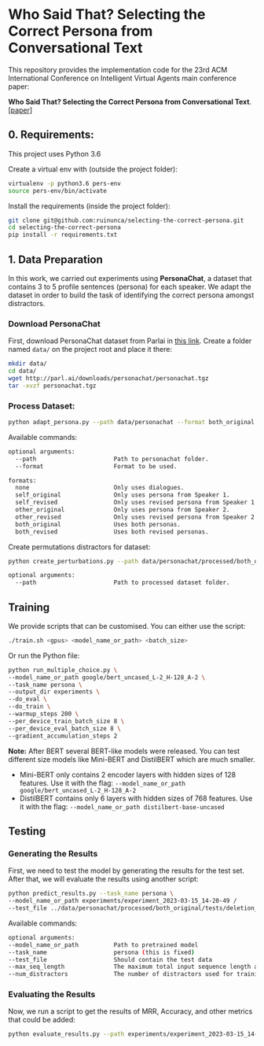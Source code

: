 # Who Said That? Selecting the Correct Persona from Conversational Text

This repository provides the implementation code for the 23rd ACM International Conference on Intelligent Virtual Agents main conference paper:

**Who Said That? Selecting the Correct Persona from Conversational Text**. [[paper]](#)


## 0. Requirements:

This project uses Python 3.6

Create a virtual env with (outside the project folder):

```bash
virtualenv -p python3.6 pers-env
source pers-env/bin/activate
```

Install the requirements (inside the project folder):
```bash
git clone git@github.com:ruinunca/selecting-the-correct-persona.git
cd selecting-the-correct-persona
pip install -r requirements.txt
```

## 1. Data Preparation

In this work, we carried out experiments using **PersonaChat**, a dataset that contains 3 to 5 profile sentences (persona) for each speaker.
We adapt the dataset in order to build the task of identifying the correct persona amongst distractors.

### Download PersonaChat

First, download PersonaChat dataset from Parlai in [this link](http://parl.ai/downloads/personachat/personachat.tgz).
Create a folder named `data/` on the project root and place it there:

```bash
mkdir data/
cd data/
wget http://parl.ai/downloads/personachat/personachat.tgz
tar -xvzf personachat.tgz
```


### Process Dataset:
```bash
python adapt_persona.py --path data/personachat --format both_original
```

Available commands:
```bash
optional arguments:
  --path                      Path to personachat folder.
  --format                    Format to be used.

formats:
  none                        Only uses dialogues.        
  self_original               Only uses persona from Speaker 1.
  self_revised                Only uses revised persona from Speaker 1.
  other_original              Only uses persona from Speaker 2.
  other_revised               Only uses revised persona from Speaker 2.
  both_original               Uses both personas.
  both_revised                Uses both revised personas.
```

Create permutations distractors for dataset:
```bash
python create_perturbations.py --path data/personachat/processed/both_original/

optional arguments:
  --path                      Path to processed dataset folder.
```

## Training

We provide scripts that can be customised.
You can either use the script:

```bash
./train.sh <gpus> <model_name_or_path> <batch_size>
```

Or run the Python file:

```bash
python run_multiple_choice.py \
--model_name_or_path google/bert_uncased_L-2_H-128_A-2 \
--task_name persona \
--output_dir experiments \
--do_eval \
--do_train \
--warmup_steps 200 \
--per_device_train_batch_size 8 \
--per_device_eval_batch_size 8 \
--gradient_accumulation_steps 2
```


**Note:**
After BERT several BERT-like models were released. You can test different size models like Mini-BERT and DistilBERT which are much smaller.
- Mini-BERT only contains 2 encoder layers with hidden sizes of 128 features. Use it with the flag: `--model_name_or_path google/bert_uncased_L-2_H-128_A-2`
- DistilBERT contains only 6 layers with hidden sizes of 768 features. Use it with the flag: `--model_name_or_path distilbert-base-uncased`


## Testing

### Generating the Results

First, we need to test the model by generating the results for the test set. After that, we will evaluate the results using another script:

```bash
python predict_results.py --task_name persona \
--model_name_or_path experiments/experiment_2023-03-15_14-20-49 / 
--test_file ../data/personachat/processed/both_original/tests/deletion_1.json
```

Available commands:
```bash
optional arguments:
--model_name_or_path          Path to pretrained model
--task_name                   persona (this is fixed)
--test_file                   Should contain the test data
--max_seq_length              The maximum total input sequence length after tokenization. Sequences longer than this will be truncated, sequences shorter will be padded.
--num_distractors             The number of distractors used for training the model. (default: 9)
```

### Evaluating the Results

Now, we run a script to get the results of MRR, Accuracy, and other metrics that could be added:

```bash
python evaluate_results.py --path experiments/experiment_2023-03-15_14-20-49/results/
```
